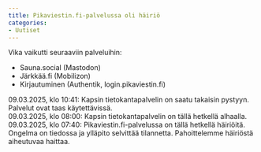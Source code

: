 ```yaml
---
title: Pikaviestin.fi-palvelussa oli häiriö
categories:
- Uutiset
---
```


Vika vaikutti seuraaviin palveluihin:
- Sauna.social (Mastodon)
- Järkkää.fi (Mobilizon)
- Kirjautuminen (Authentik, login.pikaviestin.fi)

09.03.2025, klo 10:41: Kapsin tietokantapalvelin on saatu takaisin pystyyn. Palvelut ovat taas käytettävissä.  
09.03.2025, klo 08:00: Kapsin tietokantapalvelin on tällä hetkellä alhaalla.  
09.03.2025, klo 07:40: Pikaviestin.fi-palvelussa on tällä hetkellä häiriöitä. Ongelma on tiedossa ja ylläpito selvittää tilannetta. Pahoittelemme häiriöstä aiheutuvaa haittaa.